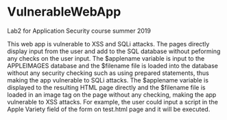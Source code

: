 # VulnerableWebApp
Lab2 for Application Security course summer 2019


This web app is vulnerable to XSS and SQLi attacks. The pages directly display input from the user and add to the SQL database without peforming any checks on the user input. The $applename variable is input to the APPLEIMAGES database and the $filename file is loaded into the database without any security checking such as using prepared statements, thus making the app vulnerable to SQLi attacks. The $applename variable is displayed to the resulting HTML page directly and the $filename file is loaded in an image tag on the page without any checking, making the app vulnerable to XSS attacks. For example, the user could input a script in the Apple Variety field of the form on test.html page and it will be executed.
